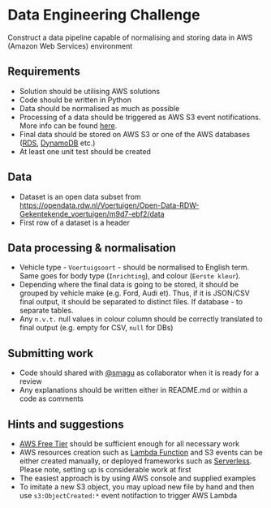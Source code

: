 # Data Engineering Challenge
Construct a data pipeline capable of normalising and storing data in AWS (Amazon Web Services) environment

## Requirements
- Solution should be utilising AWS solutions
- Code should be written in Python
- Data should be normalised as much as possible
- Processing of a data should be triggered as AWS S3 event notifications. More info can be found [here](https://docs.aws.amazon.com/AmazonS3/latest/userguide/NotificationHowTo.html).
- Final data should be stored on AWS S3 or one of the AWS databases ([RDS](https://aws.amazon.com/free/database/), [DynamoDB](https://aws.amazon.com/dynamodb) etc.)
- At least one unit test should be created

## Data
- Dataset is an open data subset from https://opendata.rdw.nl/Voertuigen/Open-Data-RDW-Gekentekende_voertuigen/m9d7-ebf2/data
- First row of a dataset is a header

## Data processing & normalisation
- Vehicle type - `Voertuigsoort` - should be normalised to English term. Same goes for body type (`Inrichting`), and colour (`Eerste kleur`).
- Depending where the final data is going to be stored, it should be grouped by vehicle make (e.g. Ford, Audi et). Thus, if it is JSON/CSV final output, it should be separated to distinct files. If database - to separate tables.
- Any `n.v.t.` null values in colour column should be correctly translated to final output (e.g. empty for CSV, `null` for DBs)


## Submitting work
- Code should shared with [@smagu](https://github.com/smagu) as collaborator when it is ready for a review
- Any explanations should be written either in README.md or within a code as comments

## Hints and suggestions
- [AWS Free Tier](https://aws.amazon.com/free/) should be sufficient enough for all necessary work 
- AWS resources creation such as [Lambda Function](https://aws.amazon.com/lambda/) and S3 events can be either created manually, or deployed frameworks such as [Serverless](https://www.serverless.com/). Please note, setting up is considerable work at first
- The easiest approach is by using AWS console and supplied examples
- To imitate a new S3 object, you may upload new file by hand and then use `s3:ObjectCreated:*` event notifaction to trigger AWS Lambda
